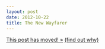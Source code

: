 ```yaml
---
layout: post
date: 2012-10-22
title: The New Wayfarer
---
```

<a href="http://blog.josh-bob.com/the-new-wayfarer/" class="svbtle-link">This post has moved! &raquo;</a>
<a href="/2013/09/23/hello-svbtle/">(find out why)</a>

<!--
While shopping around for the perfect pair of Wayfarers recently, I noticed a few pairs marked with the label “New Wayfarer”, ever so subtly. I like to make informed purchases, so I decided to try to determine the difference between the Wayfarers I was initially shopping for and these New Wayfarers. Because obviously, [new is better](https://joshferrara.com/2012/08/14/my-name-is-josh-im-a-neophile/).

Here’s what I found, straight from the horses mouth:

> Ray-Ban New Wayfarer sunglasses are a slightly smaller interpretation on the most famous style in sunwear. The iconic Ray-Ban Wayfarer is immediately recognizable anywhere in the world. The Ray-Ban signature logo is displayed on both sculpted temples. The New Wayfarer flaunts a softer eye shape than the original and offers both classic and fashion bright color options. These sunglasses allow the wearer to enjoy a classic, celebrated style while adding their own individuality.

Ray Ban had a classic style, but they weren’t afraid to update it to fit a new generation.

Don’t let your previous good ideas hold back your future good ideas.
-->
